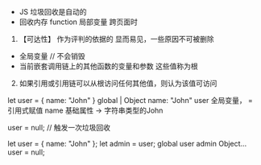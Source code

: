 - JS 垃圾回收是自动的
- 回收内存
  function 局部变量
  跨页面时 

1. 【可达性】 作为评判的依据的
  显而易见，一些原因不可被删除
  - 全局变量 // 不会销毁
  - 当前嵌套调用链上的其他函数的变量和参数 这些值称为根
2. 如果引用或引用链可以从根访问任何其他值，则认为该值可访问

let user = {
  name: "John"
}
global
  |
  Object
  name: "John"
user 全局变量， = 引用式赋值
 name 基础属性 -> 字符串类型的John

user = null;  // 触发一次垃圾回收

let user = {
  name: "John"
};
let admin = user;
    global
  user  admin
    Object...
  user = null;